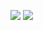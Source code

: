 ![](https://github-readme-stats.vercel.app/api?username=bananadotjpg&show_icons=true&theme=radical&a=a) 
![](https://github-readme-stats.vercel.app/api/top-langs/?username=bananadotjpg&theme=radical&a=a)
